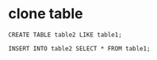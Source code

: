 # clone table

```mysql
CREATE TABLE table2 LIKE table1;

INSERT INTO table2 SELECT * FROM table1;
```

